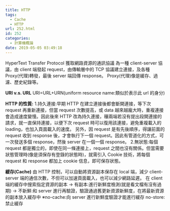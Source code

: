 ```yaml
---
title: HTTP
tags:
  - Cache
  - HTTP
url: 252.html
id: 252
categories:
  - 計算機概論
date: 2019-05-05 03:49:18
---
```


HyperText Transfer Protocol 獲取網路資源的通訊協議 為一種 client-server 協議，由 client 端發起 request，由傳輸層中的 TCP 協議建立連接，及各種 Proxy(代理)轉發，最後 server 端回傳 response。 Proxy(代理)像是緩存、過濾、歷史紀錄等。

**URI v.s. URL** URI=URL+URN(uniform resource name:類似於表示此 url 的身分)

**HTTP 的性質:** 1.持久連接:早期 HTTP 在建立連接後都會斷開連接，等下次 request 再重新連接，但當 request 次數提高，或 data 越來越龐大時，重複連接會造成速度變慢。因此後來 HTTP 改為持久連接，穰兩端若沒有提出段開連接的請求，就一直保持連接，以便下次 request 時可以復用該連接，避免重複載入的 loading，也加入頁面載入的速度。 另外，因 request 是有先後順序，得讓前面的 request 收到 response 後，才會執行下一個 request。因此有管道化的方式，可一次發送多個 response，然後 server 在一個一個 response。 2.無狀態:每個 request 都是獨立的，即使在同一條連接上，request 之間也沒有關係。但當需要狀態管理時(像是須保存有登錄的狀態時)，就需引入 Cookie 技術，將每個 request 和 response 都加上 cookie 信息，即可保存狀態。

**緩存(Cache)** 由 HTTP 控制，可以自動將資源副本保存在 local 端，減少 client-server 端的通信次數，不但可以加速頁面載入，也可以減少網路延遲。
在 client 端的緩存中搜索指定資源的副本 → 有副本:進行新鮮度檢測(就是看文檔有沒有過期) → 不新鮮:和 server 進行再驗證，驗證通過舊更新資源新鮮度，在將最新資源的副本放入緩存中
※no-cache:向 server 進行新鮮度驗證才能進行緩存 no-store:禁止緩存
